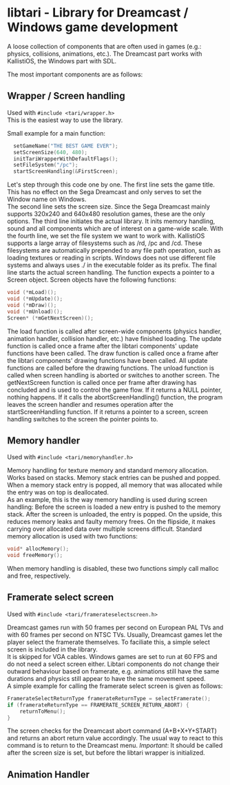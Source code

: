 # libtari - Library for Dreamcast / Windows game development

A loose collection of components that are often used in games (e.g.: physics, collisions, animations, etc.). The Dreamcast part works with KallistiOS, the Windows part with SDL.  
  
The most important components are as follows:
  
## Wrapper / Screen handling
Used with `#include <tari/wrapper.h>`  
This is the easiest way to use the library. 

Small example for a main function:
```C
  setGameName("THE BEST GAME EVER");
  setScreenSize(640, 480);
  initTariWrapperWithDefaultFlags();
  setFileSystem("/pc");
  startScreenHandling(&FirstScreen);
```

Let's step through this code one by one. The first line sets the game title. This has no effect on the Sega Dreamcast and only serves to set the Window name on Windows.  
The second line sets the screen size. Since the Sega Dreamcast mainly supports 320x240 and 640x480 resolution games, these are the only options.
The third line initiates the actual library. It inits memory handling, sound and all components which are of interest on a game-wide scale.
With the fourth line, we set the file system we want to work with. KallistiOS supports a large array of filesystems such as /rd, /pc and /cd. These filesystems are automatically prepended to any file path operation, such as loading textures or reading in scripts. Windows does not use different file systems and always uses ./ in the executable folder as its prefix.
The final line starts the actual screen handling. The function expects a pointer to a Screen object. Screen objects have the following functions:
```C
void (*mLoad)();
void (*mUpdate)();
void (*mDraw)();
void (*mUnload)();
Screen* (*mGetNextScreen)();
```

The load function is called after screen-wide components (physics handler, animation handler, collision handler, etc.) have finished loading. 
The update function is called once a frame after the libtari components' update functions have been called.
The draw function is called once a frame after the libtari components' drawing functions have been called. All update functions are called before the drawing functions.
The unload function is called when screen handling is aborted or switches to another screen.
The getNextScreen function is called once per frame after drawing has concluded and is used to control the game flow. If it returns a NULL pointer, nothing happens. If it calls the abortScreenHandling() function, the program leaves the screen handler and resumes operation after the startScreenHandling function. If it returns a pointer to a screen, screen handling switches to the screen the pointer points to.  
  
## Memory handler
Used with `#include <tari/memoryhandler.h>`

Memory handling for texture memory and standard memory allocation. Works based on stacks. Memory stack entries can be pushed and popped. When a memory stack entry is popped, all memory that was allocated while the entry was on top is deallocated.  
As an example, this is the way memory handling is used during screen handling: Before the screen is loaded a new entry is pushed to the memory stack. After the screen is unloaded, the entry is popped. On the upside, this reduces memory leaks and faulty memory frees. On the flipside, it makes carrying over allocated data over multiple screens difficult. 
Standard memory allocation is used with two functions:
```C
void* allocMemory();
void freeMemory();
```
When memory handling is disabled, these two functions simply call malloc and free, respectively.

## Framerate select screen
Used with `#include <tari/framerateselectscreen.h>`

Dreamcast games run with 50 frames per second on European PAL TVs and with 60 frames per second on NTSC TVs. Usually, Dreamcast games let the player select the framerate themselves. To faciliate this, a simple select screen is included in the library.  
It is skipped for VGA cables. Windows games are set to run at 60 FPS and do not need a select screen either. Libtari components do not change their outward behaviour based on framerate, e.g. animations still have the same durations and physics still appear to have the same movement speed.  
A simple example for calling the framerate select screen is given as follows:

```C
FramerateSelectReturnType framerateReturnType = selectFramerate();
if (framerateReturnType == FRAMERATE_SCREEN_RETURN_ABORT) {
	returnToMenu();
}
```
The screen checks for the Dreamcast abort command (A+B+X+Y+START) and returns an abort return value accordingly. The usual way to react to this command is to return to the Dreamcast menu.
_Important_: It should be called after the screen size is set, but before the libtari wrapper is initialized.

## Animation Handler